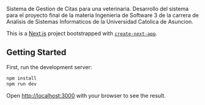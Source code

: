 Sistema de Gestion de Citas para una veterinaria.
Desarrollo del sistema para el proyecto final de la materia Ingenieria de Software 3 de la carrera de Analisis de Sistemas Informaticos de la Universidad Catolica de Asuncion.

This is a [Next.js](https://nextjs.org) project bootstrapped with [`create-next-app`](https://nextjs.org/docs/app/api-reference/cli/create-next-app).

## Getting Started

First, run the development server:

```bash
npm install
npm run dev
```

Open [http://localhost:3000](http://localhost:3000) with your browser to see the result.

